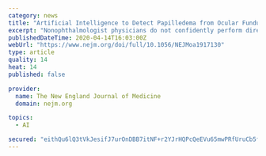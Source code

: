 ```yaml
---
category: news
title: "Artificial Intelligence to Detect Papilledema from Ocular Fundus Photographs"
excerpt: "Nonophthalmologist physicians do not confidently perform direct ophthalmoscopy. The use of artificial intelligence to detect papilledema and other optic-disk abnormalities from fundus photographs has not been well studied. We trained, validated, and externally tested a deep-learning system to classify optic disks as being normal or having ..."
publishedDateTime: 2020-04-14T16:03:00Z
webUrl: "https://www.nejm.org/doi/full/10.1056/NEJMoa1917130"
type: article
quality: 14
heat: 14
published: false

provider:
  name: The New England Journal of Medicine
  domain: nejm.org

topics:
  - AI

secured: "eithQu6lQ3tVkJesifJ7urOnDBB7itNF+r2YJrHQPcQeEVu65mwPRfUruCb5fZa2vOPN0+gQLGn7nwPD4snKHXpnemvffxWmKKqITe3DNWC3Glf9Wt67CIYFgTI3+l/vebHpL4rcORv5yfNI1coYtXbtdONcZZiZqNmq3mtqAViW78CqJ3QmLkYntL9grSusjpQW6PokVCy5QiX6+9QY6sJz7JhPYEqBtNbeZRsebZEQP/ArbSmaybv3sL2yO0xWHMyPE60spdRjFXN6wkAK6UiYu1QDm0+Bl7uZ5PCg983rLwXfh0mXAmIBvdeRaoloAU9cWPvG6m/gNXe0N3nfIB6H1QiossDWrvgPPuDlGoO7zUBARZTrXRSCLJKL9B+p9lMYgzE17LL9ipthbXZFYGS+htpMwS3rO7Rv2rBZcjwkuyzpVhn7PizHtZKWt2Kxs2DUYEFLOteErOH0jyTbjlLwHpueQT42AXODGKQ0Xck=;y4R1Ano16Jp4xNqnkhVxNA=="
---
```


